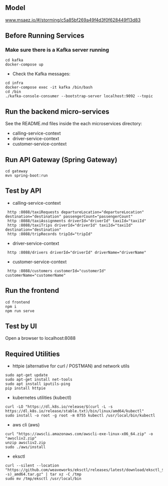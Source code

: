 # 

## Model
www.msaez.io/#/storming/c5a85bf269a49f4d3f0f628449f13d83

## Before Running Services
### Make sure there is a Kafka server running
```
cd kafka
docker-compose up
```
- Check the Kafka messages:
```
cd infra
docker-compose exec -it kafka /bin/bash
cd /bin
./kafka-console-consumer --bootstrap-server localhost:9092 --topic
```

## Run the backend micro-services
See the README.md files inside the each microservices directory:

- calling-service-context
- driver-service-context
- customer-service-context


## Run API Gateway (Spring Gateway)
```
cd gateway
mvn spring-boot:run
```

## Test by API
- calling-service-context
```
 http :8088/taxiRequests departureLocation="departureLocation" destination="destination" passengerCount="passengerCount" 
 http :8088/taxiAssignments driverId="driverId" taxiId="taxiId" 
 http :8088/taxiTrips driverId="driverId" taxiId="taxiId" destination="destination" 
 http :8088/tripRecords tripId="tripId" 
```
- driver-service-context
```
 http :8088/drivers driverId="driverId" driverName="driverName" 
```
- customer-service-context
```
 http :8088/customers customerId="customerId" customerName="customerName" 
```


## Run the frontend
```
cd frontend
npm i
npm run serve
```

## Test by UI
Open a browser to localhost:8088

## Required Utilities

- httpie (alternative for curl / POSTMAN) and network utils
```
sudo apt-get update
sudo apt-get install net-tools
sudo apt install iputils-ping
pip install httpie
```

- kubernetes utilities (kubectl)
```
curl -LO "https://dl.k8s.io/release/$(curl -L -s https://dl.k8s.io/release/stable.txt)/bin/linux/amd64/kubectl"
sudo install -o root -g root -m 0755 kubectl /usr/local/bin/kubectl
```

- aws cli (aws)
```
curl "https://awscli.amazonaws.com/awscli-exe-linux-x86_64.zip" -o "awscliv2.zip"
unzip awscliv2.zip
sudo ./aws/install
```

- eksctl 
```
curl --silent --location "https://github.com/weaveworks/eksctl/releases/latest/download/eksctl_$(uname -s)_amd64.tar.gz" | tar xz -C /tmp
sudo mv /tmp/eksctl /usr/local/bin
```

